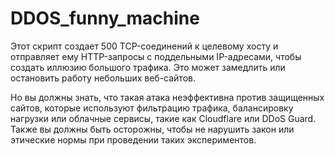 # DDOS_funny_machine
Этот скрипт создает 500 TCP-соединений к целевому хосту и отправляет ему HTTP-запросы с поддельными IP-адресами, чтобы создать иллюзию большого трафика. Это может замедлить или остановить работу небольших веб-сайтов.

Но вы должны знать, что такая атака неэффективна против защищенных сайтов, которые используют фильтрацию трафика, балансировку нагрузки или облачные сервисы, такие как Cloudflare или DDoS Guard. Также вы должны быть осторожны, чтобы не нарушить закон или этические нормы при проведении таких экспериментов.
